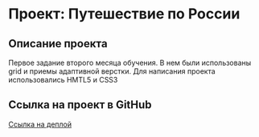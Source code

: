 # Проект: Путешествие по России

## Описание проекта
 Первое задание второго месяца обучения. В нем были использованы grid и приемы адаптивной верстки.
 Для написания проекта использовались HMTL5 и CSS3

 ## Ссылка на проект в GitHub
 [Ссылка на деплой](https://maksimes232.github.io/russian-travel/)



